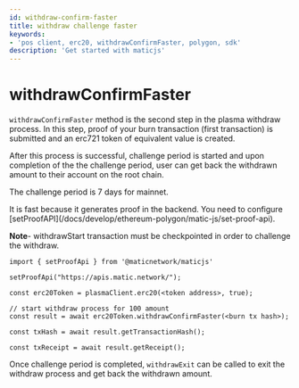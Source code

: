 ```yaml
---
id: withdraw-confirm-faster
title: withdraw challenge faster
keywords: 
- 'pos client, erc20, withdrawConfirmFaster, polygon, sdk'
description: 'Get started with maticjs'
---
```


# withdrawConfirmFaster

`withdrawConfirmFaster` method is the second step in the plasma withdraw process. In this step, proof of your burn transaction (first transaction) is submitted and an erc721 token of equivalent value is created.

After this process is successful, challenge period is started and upon completion of the the challenge period, user can get back the withdrawn amount to their account on the root chain.

The challenge period is 7 days for mainnet.

<div class="highlight mb-20px mt-20px">
It is fast because it generates proof in the backend. You need to configure [setProofAPI](/docs/develop/ethereum-polygon/matic-js/set-proof-api).
</div>

**Note**- withdrawStart transaction must be checkpointed in order to challenge the withdraw.

```
import { setProofApi } from '@maticnetwork/maticjs'

setProofApi("https://apis.matic.network/");

const erc20Token = plasmaClient.erc20(<token address>, true);

// start withdraw process for 100 amount
const result = await erc20Token.withdrawConfirmFaster(<burn tx hash>);

const txHash = await result.getTransactionHash();

const txReceipt = await result.getReceipt();

```

Once challenge period is completed, `withdrawExit` can be called to exit the withdraw process and get back the withdrawn amount.
